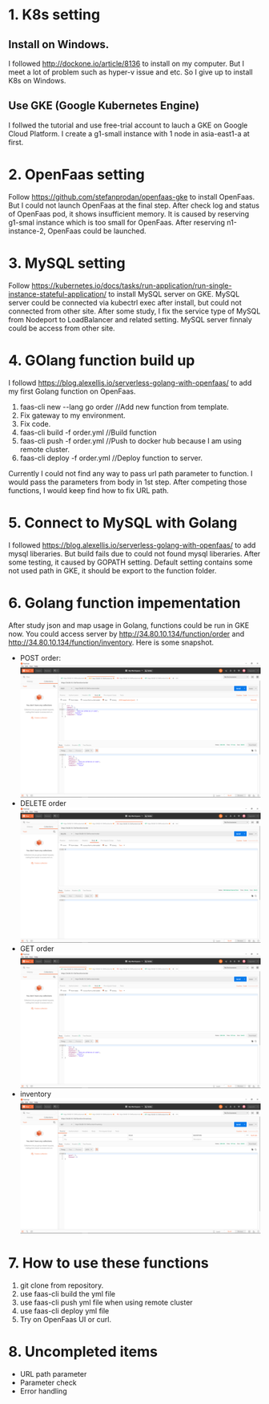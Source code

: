 # 1. K8s setting
## Install on Windows.
I followed http://dockone.io/article/8136 to install on my computer. But I meet a lot of problem such as hyper-v issue and etc. So I give up to install K8s on Windows.
## Use GKE (Google Kubernetes Engine)
I follwed the tutorial and use free-trial account to lauch a GKE on Google Cloud Platform. I create a g1-small instance with 1 node in asia-east1-a at first.
# 2. OpenFaas setting
Follow https://github.com/stefanprodan/openfaas-gke to install OpenFaas. But I could not launch OpenFaas at the final step. After check log and status of OpenFaas pod, it shows insufficient memory. It is caused by reserving g1-smal instance which is too small for OpenFaas. After reserving n1-instance-2, OpenFaas could be launched.
# 3. MySQL setting
Follow https://kubernetes.io/docs/tasks/run-application/run-single-instance-stateful-application/ to install MySQL server on GKE. MySQL server could be connected via kubectrl exec after install, but could not connected from other site. After some study, I fix the service type of MySQL from Nodeport to LoadBalancer and related setting. MySQL server finnaly could be access from other site.
# 4. GOlang function build up
I followd https://blog.alexellis.io/serverless-golang-with-openfaas/ to add my first Golang function on OpenFaas.
  1. faas-cli new --lang go order //Add new function from template.
  2. Fix gateway to my environment.
  3. Fix code.
  4. faas-cli build -f order.yml //Build function
  5. faas-cli push -f order.yml //Push to docker hub because I am using remote cluster.
  6. faas-cli deploy -f order.yml //Deploy function to server.
  
Currently I could not find any way to pass url path parameter to function. I would pass the parameters from body in 1st step. After competing those functions, I would keep find how to fix URL path.
# 5. Connect to MySQL with Golang
I followed https://blog.alexellis.io/serverless-golang-with-openfaas/ to add mysql liberaries. But build fails due to could not found mysql liberaries. After some testing, it caused by GOPATH setting. Default setting contains some not used path in GKE, it should be export to the function folder.
# 6. Golang function impementation
After study json and map usage in Golang, functions could be run in GKE now.
You could access server by http://34.80.10.134/function/order and http://34.80.10.134/function/inventory.
Here is some snapshot.
* POST order:
![image](https://github.com/andychen120/PentiumQuiz/blob/master/pictures/post_order.png)
* DELETE order
![image](https://github.com/andychen120/PentiumQuiz/blob/master/pictures/delete_order.png)
* GET order
![image](https://github.com/andychen120/PentiumQuiz/blob/master/pictures/get_order.png)
* inventory
![image](https://github.com/andychen120/PentiumQuiz/blob/master/pictures/inventory.png)
# 7. How to use these functions
  1. git clone from repository.
  2. use faas-cli build the yml file
  3. use faas-cli push yml file when using remote cluster
  4. use faas-cli deploy yml file
  5. Try on OpenFaas UI or curl.
# 8. Uncompleted items
* URL path parameter
* Parameter check
* Error handling
